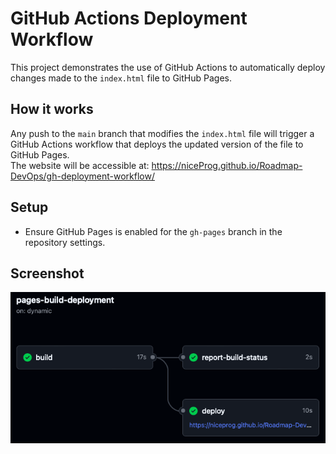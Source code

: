 # GitHub Actions Deployment Workflow

This project demonstrates the use of GitHub Actions to automatically deploy changes made to the `index.html` file to GitHub Pages. 

## How it works
Any push to the `main` branch that modifies the `index.html` file will trigger a GitHub Actions workflow that deploys the updated version of the file to GitHub Pages.  
The website will be accessible at: https://niceProg.github.io/Roadmap-DevOps/gh-deployment-workflow/

## Setup
- Ensure GitHub Pages is enabled for the `gh-pages` branch in the repository settings.

## Screenshot
![Screenshot of Successful Deployment](./Screen%20Shot%202024-10-16%20at%2021.07.35.png)
